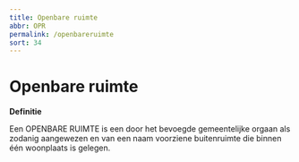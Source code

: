 ```yaml
---
title: Openbare ruimte
abbr: OPR
permalink: /openbareruimte
sort: 34
---
```


Openbare ruimte
==============

**Definitie**

Een OPENBARE RUIMTE is een door het bevoegde gemeentelijke orgaan als zodanig
aangewezen en van een naam voorziene buitenruimte die binnen één woonplaats is
gelegen.
